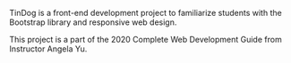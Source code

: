 TinDog is a front-end development project to familiarize students with the Bootstrap
library and responsive web design.

This project is a part of the 2020 Complete Web Development Guide from Instructor
Angela Yu.
